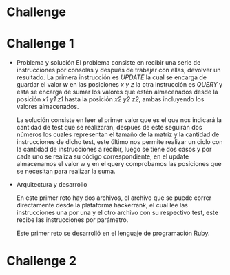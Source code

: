 # Challenge

# Challenge 1
* Problema y solución
  El problema consiste en recibir una serie de instrucciones por consolas y después de trabajar con ellas, devolver un resultado. La primera instrucción es _UPDATE_ la cual se encarga de guardar el valor _w_ en las posiciones _x_ _y_ _z_ la otra instrucción es _QUERY_ y esta se encarga de sumar los valores que estén almacenados desde la posición _x1_ _y1_ _z1_ hasta la posición _x2_ _y2_ _z2_, ambas incluyendo los valores almacenados.

  La solución consiste en leer el primer valor que es el que nos indicará la cantidad de test que se realizaran, después de este seguirán dos números los cuales representan el tamaño de la matriz y la cantidad de instrucciones de dicho test, este último nos permite realizar un ciclo con la cantidad de instrucciones a recibir, luego se tiene dos casos y por cada uno se realiza su código correspondiente, en el update almacenamos el valor w y en el query comprobamos las posiciones que se necesitan para realizar la suma.


* Arquitectura y desarrollo

  En este primer reto hay dos archivos, el archivo que se puede correr directamente desde la plataforma hackerrank, el cual lee las instrucciones una por una y el otro archivo con su respectivo test, este recibe las instrucciones por parámetro.

  Este primer reto se desarrolló en el lenguaje de programación Ruby.

# Challenge 2
